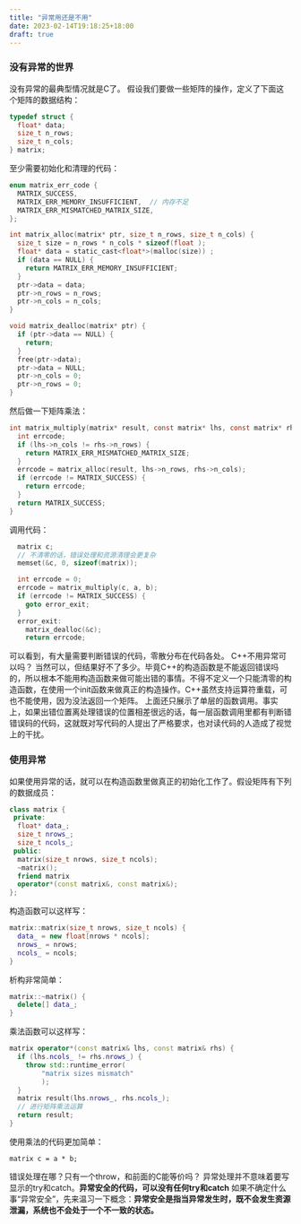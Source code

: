 ```yaml
---
title: "异常用还是不用"
date: 2023-02-14T19:18:25+18:00
draft: true
---
```


### 没有异常的世界
没有异常的最典型情况就是C了。
假设我们要做一些矩阵的操作，定义了下面这个矩阵的数据结构：
```c
typedef struct {
  float* data;
  size_t n_rows;
  size_t n_cols;
} matrix;
```
至少需要初始化和清理的代码：
```c
enum matrix_err_code {
  MATRIX_SUCCESS,
  MATRIX_ERR_MEMORY_INSUFFICIENT,  // 内存不足
  MATRIX_ERR_MISMATCHED_MATRIX_SIZE,
};

int matrix_alloc(matrix* ptr, size_t n_rows, size_t n_cols) {
  size_t size = n_rows * n_cols * sizeof(float );
  float* data = static_cast<float*>(malloc(size)) ;
  if (data == NULL) {
    return MATRIX_ERR_MEMORY_INSUFFICIENT;
  }
  ptr->data = data;
  ptr->n_rows = n_rows;
  ptr->n_cols = n_cols;
}

void matrix_dealloc(matrix* ptr) {
  if (ptr->data == NULL) {
    return;
  }
  free(ptr->data);
  ptr->data = NULL;
  ptr->n_cols = 0;
  ptr->n_rows = 0;
}
```
然后做一下矩阵乘法：
```c
int matrix_multiply(matrix* result, const matrix* lhs, const matrix* rhs) {
  int errcode;
  if (lhs->n_cols != rhs->n_rows) {
    return MATRIX_ERR_MISMATCHED_MATRIX_SIZE;
  }
  errcode = matrix_alloc(result, lhs->n_rows, rhs->n_cols);
  if (errcode != MATRIX_SUCCESS) {
    return errcode;
  }
  return MATRIX_SUCCESS;
}
```
调用代码：
```c
  matrix c;
  // 不清零的话，错误处理和资源清理会更复杂
  memset(&c, 0, sizeof(matrix));

  int errcode = 0;
  errcode = matrix_multiply(c, a, b);
  if (errcode != MATRIX_SUCCESS) {
    goto error_exit;
  }
  error_exit:
    matrix_dealloc(&c);
    return errcode;
```
可以看到，有大量需要判断错误的代码，零散分布在代码各处。
C++不用异常可以吗？
当然可以，但结果好不了多少。毕竟C++的构造函数是不能返回错误吗的，所以根本不能用构造函数来做可能出错的事情。不得不定义一个只能清零的构造函数，在使用一个init函数来做真正的构造操作。C++虽然支持运算符重载，可也不能使用，因为没法返回一个矩阵。
上面还只展示了单层的函数调用。事实上，如果出错位置离处理错误的位置相差很远的话，每一层函数调用里都有判断错错误码的代码，这就既对写代码的人提出了严格要求，也对读代码的人造成了视觉上的干扰。

### 使用异常
如果使用异常的话，就可以在构造函数里做真正的初始化工作了。假设矩阵有下列的数据成员：
```c++
class matrix {
 private:
  float* data_;
  size_t nrows_;
  size_t ncols_;
 public:
  matrix(size_t nrows, size_t ncols);
  ~matrix();
  friend matrix
  operator*(const matrix&, const matrix&);
};
```
构造函数可以这样写：
```c++
matrix::matrix(size_t nrows, size_t ncols) {
  data_ = new float[nrows * ncols];
  nrows_ = nrows;
  ncols_ = ncols;
}
```
析构非常简单：
```c++
matrix::~matrix() {
  delete[] data_;
}
```
乘法函数可以这样写：
```c++
matrix operator*(const matrix& lhs, const matrix& rhs) {
  if (lhs.ncols_ != rhs.nrows_) {
    throw std::runtime_error(
        "matrix sizes mismatch"
        );
  }
  matrix result(lhs.nrows_, rhs.ncols_);
  // 进行矩阵乘法运算
  return result;
}
```
使用乘法的代码更加简单：
```
matrix c = a * b;
```
错误处理在哪？只有一个throw，和前面的C能等价吗？
异常处理并不意味着要写显示的try和catch。**异常安全的代码，可以没有任何try和catch**
如果不确定什么事“异常安全”，先来温习一下概念：**异常安全是指当异常发生时，既不会发生资源泄漏，系统也不会处于一个不一致的状态。**
